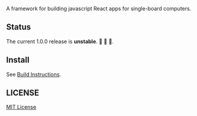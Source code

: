 A framework for building javascript React apps for single-board computers.

## Status

The current 1.0.0 release is **unstable**. :construction: :construction_worker: :construction:.

## Install

See [Build Instructions](https://github.com/lightsourceengine/LightSourceEngine/tree/master/docs/dev/BuildEnvironment.md).

## LICENSE

[MIT License](../LICENSE)
